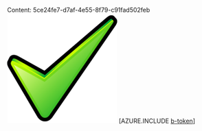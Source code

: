 Content: 5ce24fe7-d7af-4e55-8f79-c91fad502feb![image](b01f2407-e278-4d38-8245-da534fe6c53a.png)
[AZURE.INCLUDE [b-token](da41ffbe-e57a-47e1-bb42-61027c3779bd.md)]
